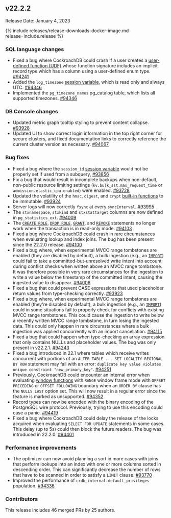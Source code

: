 ## v22.2.2

Release Date: January 4, 2023

{% include releases/release-downloads-docker-image.md release=include.release %}

<h3 id="v22-2-2-sql-language-changes">SQL language changes</h3>

- Fixed a bug where CockroachDB could crash if a user creates a [user-defined function (UDF)](https://www.cockroachlabs.com/docs/v22.2/user-defined-functions) whose function signature includes an implicit record type which has a column using a user-defined enum type. [#94241][#94241]
- Added the `log_timezone` [session variable](https://www.cockroachlabs.com/docs/v22.2/set-vars), which is read only and always UTC. [#94346][#94346]
- Implemented the `pg_timezone_names` pg_catalog table, which lists all supported timezones. [#94346][#94346]

<h3 id="v22-2-2-db-console-changes">DB Console changes</h3>

- Updated metric graph tooltip styling to prevent content collapse. [#93928][#93928]
- Updated UI to show correct login information in the top right corner for secure clusters, and fixed documentation links to correctly reference the current cluster version as necessary. [#94067][#94067]

<h3 id="v22-2-2-bug-fixes">Bug fixes</h3>

- Fixed a bug where the `session_id` [session variable](https://www.cockroachlabs.com/docs/v22.2/set-vars) would not be properly set if used from a subquery, [#93856][#93856]
- Fix a bug that would result in incomplete backups when non-default, non-public resource limiting settings (`kv.bulk_sst.max_request_time` or `admission.elastic_cpu.enabled`) were enabled. [#93728][#93728]
- Updated the volatility of the `hmac`, `digest`, and `crypt` [built-in functions](https://www.cockroachlabs.com/docs/v22.2/functions-and-operators) to be immutable. [#93924][#93924]
- Server logs will now correctly `fsync` at every `syncInterval`. [#93995][#93995]
- The `stxnamespace`, `stxkind` and `stxstattarget` columns are now defined in `pg_statistics_ext`. [#94009][#94009]
- The [`CREATE ROLE`](https://www.cockroachlabs.com/docs/v22.2/create-role), [`DROP ROLE`](https://www.cockroachlabs.com/docs/v22.2/drop-role), [`GRANT`](../v22.2/grant.html), and [`REVOKE`](../v22.2/revoke.html) statements no longer work when the transaction is in read-only mode. [#94103][#94103]
- Fixed a bug where CockroachDB could crash in rare circumstances when evaluating lookup and index joins. The bug has been present since the 22.2.0 release. [#94100][#94100]
- Fixed a bug where, when experimental MVCC range tombstones are enabled (they are disabled by default), a bulk ingestion (e.g., an [`IMPORT`](https://www.cockroachlabs.com/docs/v22.2/import)) could fail to take a committed-but-unresolved write intent into account during conflict checks when written above an MVCC range tombstone. It was therefore possible in very rare circumstances for the ingestion to write a value below the timestamp of the committed intent, causing the ingested value to disappear. [#94006][#94006]
- Fixed a bug that could prevent CASE expressions that used placeholder return values from type-checking correctly. [#93923][#93923]
- Fixed a bug where, when experimental MVCC range tombstones are enabled (they're disabled by default), a bulk ingestion (e.g., an [`IMPORT`](https://www.cockroachlabs.com/docs/v22.2/import)) could in some situations fail to properly check for conflicts with existing MVCC range tombstones. This could cause the ingestion to write below a recently written MVCC range tombstone, in turn losing the ingested data. This could only happen in rare circumstances where a bulk ingestion was applied concurrently with an import cancellation. [#94115][#94115]
- Fixed a bug that could happen when type-checking an array expression that only contains NULLs and placeholder values. The bug was only present in v22.2.1. [#94243][#94243]
- Fixed a bug introduced in 22.1 where tables which receive writes concurrent with portions of an `ALTER TABLE ... SET LOCALITY REGIONAL BY ROW` statement may fail with an error: `duplicate key value violates unique constraint "new_primary_key"`. [#94251][#94251]
- Previously, CockroachDB could encounter an internal error when evaluating [window functions](https://www.cockroachlabs.com/docs/v22.2/window-functions) with `RANGE` window frame mode with `OFFSET PRECEDING` or `OFFSET FOLLOWING` boundary when an `ORDER BY` clause has the `NULLS LAST` option set. This will now result in a regular error since the feature is marked as unsupported. [#94352][#94352]
- Record types can now be encoded with the binary encoding of the PostgreSQL wire protocol. Previously, trying to use this encoding could case a panic. [#94419][#94419]
- Fixed a bug where CockroachDB could delay the release of the locks acquired when evaluating `SELECT FOR UPDATE` statements in some cases. This delay (up to 5s) could then block the future readers. The bug was introduced in 22.2.0. [#94401][#94401]

<h3 id="v22-2-2-performance-improvements">Performance improvements</h3>

- The optimizer can now avoid planning a sort in more cases with joins that perform lookups into an index with one or more columns sorted in descending order. This can significantly decrease the number of rows that have to be scanned in order to satisfy a `LIMIT` clause. [#93770][#93770]
- Improved the performance of `crdb_internal.default_privileges` population. [#94336][#94336]

<div class="release-note-contributors" markdown="1">

<h3 id="v22-2-2-contributors">Contributors</h3>

This release includes 46 merged PRs by 25 authors.

</div>

[#93728]: https://github.com/cockroachdb/cockroach/pull/93728
[#93770]: https://github.com/cockroachdb/cockroach/pull/93770
[#93856]: https://github.com/cockroachdb/cockroach/pull/93856
[#93923]: https://github.com/cockroachdb/cockroach/pull/93923
[#93924]: https://github.com/cockroachdb/cockroach/pull/93924
[#93928]: https://github.com/cockroachdb/cockroach/pull/93928
[#93995]: https://github.com/cockroachdb/cockroach/pull/93995
[#94006]: https://github.com/cockroachdb/cockroach/pull/94006
[#94009]: https://github.com/cockroachdb/cockroach/pull/94009
[#94067]: https://github.com/cockroachdb/cockroach/pull/94067
[#94100]: https://github.com/cockroachdb/cockroach/pull/94100
[#94103]: https://github.com/cockroachdb/cockroach/pull/94103
[#94115]: https://github.com/cockroachdb/cockroach/pull/94115
[#94241]: https://github.com/cockroachdb/cockroach/pull/94241
[#94243]: https://github.com/cockroachdb/cockroach/pull/94243
[#94251]: https://github.com/cockroachdb/cockroach/pull/94251
[#94336]: https://github.com/cockroachdb/cockroach/pull/94336
[#94346]: https://github.com/cockroachdb/cockroach/pull/94346
[#94352]: https://github.com/cockroachdb/cockroach/pull/94352
[#94401]: https://github.com/cockroachdb/cockroach/pull/94401
[#94419]: https://github.com/cockroachdb/cockroach/pull/94419
